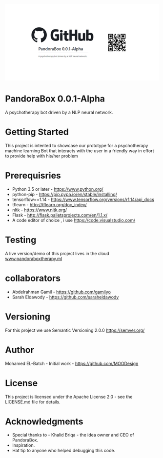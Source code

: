 ![](https://raw.githubusercontent.com/MOODesign/PandoraBox/master/Project_Card.jpg)
# PandoraBox 0.0.1-Alpha
A psychotherapy bot driven by a NLP neural network.

# Getting Started
This project is intented to showcase our prototype for a psychotherapy machine learning Bot that interacts with the user in a friendly way in effort to provide help with his/her problem

# Prerequisries
* Python 3.5 or later  -  https://www.python.org/
* python-pip  - https://pip.pypa.io/en/stable/installing/
* tensorflow==1.14 - https://www.tensorflow.org/versions/r1.14/api_docs
* tflearn - http://tflearn.org/doc_index/
* nltk - https://www.nltk.org/
* Flask - http://flask.palletsprojects.com/en/1.1.x/
* A code editor of choice , i use https://code.visualstudio.com/

# Testing
A live version/demo of this project lives in the cloud www.pandoraboxtherapy.ml
    
# collaborators
* Abdelrahman Gamil - https://github.com/gamilyo
* Sarah Eldawody - https://github.com/saraheldawody

# Versioning
For this project we use Semantic Versioning 2.0.0 https://semver.org/

# Author
Mohamed EL-Batch - Initial work - https://github.com/MOODesign

# License
This project is licensed under the Apache License 2.0 - see the LICENSE.md file for details.

# Acknowledgments
* Special thanks to - Khalid Briqa - the idea owner and CEO of PandoraBox.
* Inspiration.
* Hat tip to anyone who helped debugging this code.
